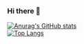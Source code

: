 ### Hi there 👋

<!--
**FaberSid/FaberSid** is a ✨ _special_ ✨ repository because its `README.md` (this file) appears on your GitHub profile.

Here are some ideas to get you started:

- 🔭 I’m currently working on ...
- 🌱 I’m currently learning ...
- 👯 I’m looking to collaborate on ...
- 🤔 I’m looking for help with ...
- 💬 Ask me about ...
- 📫 How to reach me: ...
- 😄 Pronouns: ...
- ⚡ Fun fact: ...
-->
[![Anurag's GitHub stats](https://github-readme-stats.vercel.app/api?username=FaberSid)](https://github.com/anuraghazra/github-readme-stats)  
[![Top Langs](https://github-readme-stats.vercel.app/api/top-langs/?username=FaberSid)](https://github.com/anuraghazra/github-readme-stats)
